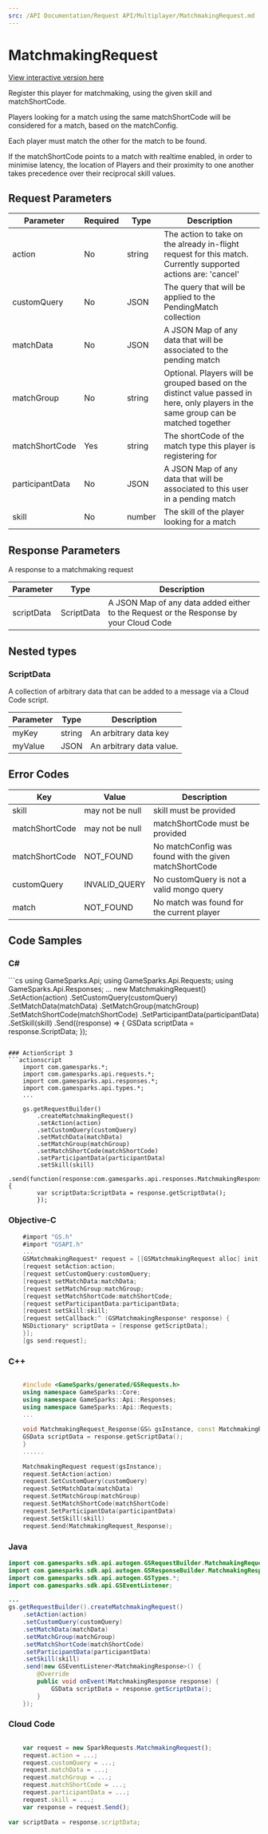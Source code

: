 ```yaml
---
src: /API Documentation/Request API/Multiplayer/MatchmakingRequest.md
---
```


# MatchmakingRequest

<a href="https://api.gamesparks.net/#matchmakingrequest" target="_gsapi">View interactive version here</a>


Register this player for matchmaking, using the given skill and matchShortCode.

Players looking for a match using the same matchShortCode will be considered for a match, based on the matchConfig.

Each player must match the other for the match to be found.

If the matchShortCode points to a match with realtime enabled, in order to minimise latency, the location of Players and their proximity to one another takes precedence over their reciprocal skill values.


## Request Parameters

Parameter | Required | Type | Description
--------- | -------- | ---- | -----------
action | No | string | The action to take on the already in-flight request for this match. Currently supported actions are: 'cancel'
customQuery | No | JSON | The query that will be applied to the PendingMatch collection
matchData | No | JSON | A JSON Map of any data that will be associated to the pending match
matchGroup | No | string | Optional. Players will be grouped based on the distinct value passed in here, only players in the same group can be matched together
matchShortCode | Yes | string | The shortCode of the match type this player is registering for
participantData | No | JSON | A JSON Map of any data that will be associated to this user in a pending match
skill | No | number | The skill of the player looking for a match

## Response Parameters


A response to a matchmaking request

Parameter | Type | Description
--------- | ---- | -----------
scriptData | ScriptData | A JSON Map of any data added either to the Request or the Response by your Cloud Code

## Nested types

### ScriptData

A collection of arbitrary data that can be added to a message via a Cloud Code script.

Parameter | Type | Description
--------- | ---- | -----------
myKey | string | An arbitrary data key
myValue | JSON | An arbitrary data value.

## Error Codes

Key | Value | Description
--------- | ----------- | -----------
skill | may not be null | skill must be provided
matchShortCode | may not be null | matchShortCode must be provided
matchShortCode | NOT_FOUND | No matchConfig was found with the given matchShortCode
customQuery | INVALID_QUERY | No customQuery is not a valid mongo query
match | NOT_FOUND | No match was found for the current player

## Code Samples

<h3>C#</h3>
```cs
	using GameSparks.Api;
	using GameSparks.Api.Requests;
	using GameSparks.Api.Responses;
	...
	new MatchmakingRequest()
		.SetAction(action)
		.SetCustomQuery(customQuery)
		.SetMatchData(matchData)
		.SetMatchGroup(matchGroup)
		.SetMatchShortCode(matchShortCode)
		.SetParticipantData(participantData)
		.SetSkill(skill)
		.Send((response) => {
		GSData scriptData = response.ScriptData; 
		});

```

### ActionScript 3
```actionscript
	import com.gamesparks.*;
	import com.gamesparks.api.requests.*;
	import com.gamesparks.api.responses.*;
	import com.gamesparks.api.types.*;
	...
	
	gs.getRequestBuilder()
	    .createMatchmakingRequest()
		.setAction(action)
		.setCustomQuery(customQuery)
		.setMatchData(matchData)
		.setMatchGroup(matchGroup)
		.setMatchShortCode(matchShortCode)
		.setParticipantData(participantData)
		.setSkill(skill)
		.send(function(response:com.gamesparks.api.responses.MatchmakingResponse):void {
		var scriptData:ScriptData = response.getScriptData(); 
		});

```

### Objective-C
```objectivec
	#import "GS.h"
	#import "GSAPI.h"
	...
	GSMatchmakingRequest* request = [[GSMatchmakingRequest alloc] init];
	[request setAction:action;
	[request setCustomQuery:customQuery;
	[request setMatchData:matchData;
	[request setMatchGroup:matchGroup;
	[request setMatchShortCode:matchShortCode;
	[request setParticipantData:participantData;
	[request setSkill:skill;
	[request setCallback:^ (GSMatchmakingResponse* response) {
	NSDictionary* scriptData = [response getScriptData]; 
	}];
	[gs send:request];

```

### C++
```cpp

	#include <GameSparks/generated/GSRequests.h>
	using namespace GameSparks::Core;
	using namespace GameSparks::Api::Responses;
	using namespace GameSparks::Api::Requests;
	...
	
	void MatchmakingRequest_Response(GS& gsInstance, const MatchmakingResponse& response) {
	GSData scriptData = response.getScriptData(); 
	}
	......
	
	MatchmakingRequest request(gsInstance);
	request.SetAction(action)
	request.SetCustomQuery(customQuery)
	request.SetMatchData(matchData)
	request.SetMatchGroup(matchGroup)
	request.SetMatchShortCode(matchShortCode)
	request.SetParticipantData(participantData)
	request.SetSkill(skill)
	request.Send(MatchmakingRequest_Response);
```

### Java
```java
import com.gamesparks.sdk.api.autogen.GSRequestBuilder.MatchmakingRequest;
import com.gamesparks.sdk.api.autogen.GSResponseBuilder.MatchmakingResponse;
import com.gamesparks.sdk.api.autogen.GSTypes.*;
import com.gamesparks.sdk.api.GSEventListener;

...
gs.getRequestBuilder().createMatchmakingRequest()
	.setAction(action)
	.setCustomQuery(customQuery)
	.setMatchData(matchData)
	.setMatchGroup(matchGroup)
	.setMatchShortCode(matchShortCode)
	.setParticipantData(participantData)
	.setSkill(skill)
	.send(new GSEventListener<MatchmakingResponse>() {
		@Override
		public void onEvent(MatchmakingResponse response) {
			GSData scriptData = response.getScriptData(); 
		}
	});

```

### Cloud Code
```javascript

	var request = new SparkRequests.MatchmakingRequest();
	request.action = ...;
	request.customQuery = ...;
	request.matchData = ...;
	request.matchGroup = ...;
	request.matchShortCode = ...;
	request.participantData = ...;
	request.skill = ...;
	var response = request.Send();
	
var scriptData = response.scriptData; 
```


